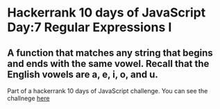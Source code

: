 # Hackerrank 10 days of JavaScript Day:7 Regular Expressions I

## A function that matches any string  that begins and ends with the same vowel. Recall that the English vowels are a, e, i, o, and u.

Part of a hackerrank 10 days of JavaScript challenge. You can see the challnege <a href="https://www.hackerrank.com/challenges/js10-regexp-1/problem">here</a>
